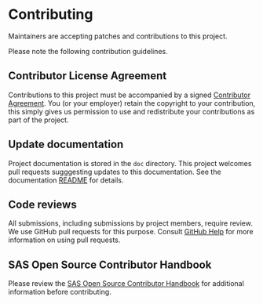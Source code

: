 # Contributing

Maintainers are accepting patches and contributions to this project.

Please note the following contribution guidelines.

## Contributor License Agreement

Contributions to this project must be accompanied by a signed [Contributor Agreement](ContributorAgreement.txt).
You (or your employer) retain the copyright to your contribution, this simply gives us permission to use and redistribute your contributions as part of the project.

## Update documentation

Project documentation is stored in the `doc` directory.
This project welcomes pull requests sugggesting updates to this documentation.
See the documentation [README](./README.md) for details.

## Code reviews

All submissions, including submissions by project members, require review.
We use GitHub pull requests for this purpose.
Consult [GitHub Help](https://help.github.com/articles/about-pull-requests/) for more information on using pull requests.

## SAS Open Source Contributor Handbook

Please review the [SAS Open Source Contributor Handbook](https://sassoftware.github.io/contributor-handbook.html)
for additional information before contributing.
